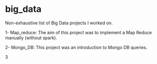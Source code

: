 # big_data

Non-exhaustive list of Big Data projects I worked on.

1- Map_reduce:  The aim of this project was to implement a Map Reduce manually (without spark).

2- Mongo_DB:  This project was an introduction to Mongo DB queries.

3

